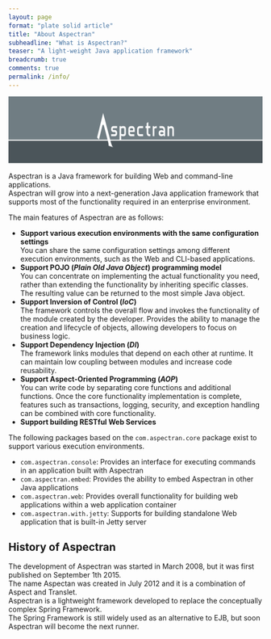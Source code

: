 ```yaml
---
layout: page
format: "plate solid article"
title: "About Aspectran"
subheadline: "What is Aspectran?"
teaser: "A light-weight Java application framework"
breadcrumb: true
comments: true
permalink: /info/
---
```

![aspectran](/images/header_aspectran.png)

Aspectran is a Java framework for building Web and command-line applications.  
Aspectran will grow into a next-generation Java application framework that supports most of the functionality required in an enterprise environment.

The main features of Aspectran are as follows:

* **Support various execution environments with the same configuration settings**  
  You can share the same configuration settings among different execution environments, such as the Web and CLI-based applications.
* **Support POJO (*Plain Old Java Object*) programming model**  
  You can concentrate on implementing the actual functionality you need, rather than extending the functionality by inheriting specific classes.
  The resulting value can be returned to the most simple Java object.
* **Support Inversion of Control (*IoC*)**  
  The framework controls the overall flow and invokes the functionality of the module created by the developer.
  Provides the ability to manage the creation and lifecycle of objects, allowing developers to focus on business logic.
* **Support Dependency Injection (*DI*)**  
  The framework links modules that depend on each other at runtime.
  It can maintain low coupling between modules and increase code reusability.
* **Support Aspect-Oriented Programming (*AOP*)**  
  You can write code by separating core functions and additional functions.
  Once the core functionality implementation is complete, features such as transactions, logging, security, and exception handling can be combined with core functionality.
* **Support building RESTful Web Services**

The following packages based on the `com.aspectran.core` package exist to support various execution environments.

* `com.aspectran.console`: Provides an interface for executing commands in an application built with Aspectran
* `com.aspectran.embed`: Provides the ability to embed Aspectran in other Java applications
* `com.aspectran.web`: Provides overall functionality for building web applications within a web application container
* `com.aspectran.with.jetty`: Supports for building standalone Web application that is built-in Jetty server

## History of Aspectran

The development of Aspectran was started in March 2008, but it was first published on September 1th 2015.  
The name Aspectan was created in July 2012 and it is a combination of Aspect and Translet.  
Aspectran is a lightweight framework developed to replace the conceptually complex Spring Framework.  
The Spring Framework is still widely used as an alternative to EJB, but soon Aspectran will become the next runner.
